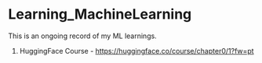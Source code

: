 # Learning_MachineLearning
This is an ongoing record of my ML learnings.

1. HuggingFace Course - https://huggingface.co/course/chapter0/1?fw=pt

